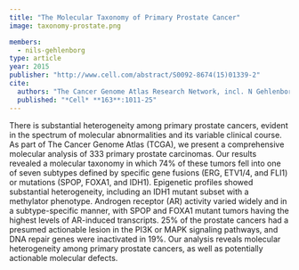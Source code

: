 ```yaml
---
title: "The Molecular Taxonomy of Primary Prostate Cancer"
image: taxonomy-prostate.png

members:
  - nils-gehlenborg
type: article
year: 2015
publisher: "http://www.cell.com/abstract/S0092-8674(15)01339-2"
cite:
  authors: "The Cancer Genome Atlas Research Network, incl. N Gehlenborg"
  published: "*Cell* **163**:1011-25"
---
```

There is substantial heterogeneity among primary prostate cancers, evident in the spectrum of molecular abnormalities and its variable clinical course. As part of The Cancer Genome Atlas (TCGA), we present a comprehensive molecular analysis of 333 primary prostate carcinomas. Our results revealed a molecular taxonomy in which 74% of these tumors fell into one of seven subtypes defined by specific gene fusions (ERG, ETV1/4, and FLI1) or mutations (SPOP, FOXA1, and IDH1). Epigenetic profiles showed substantial heterogeneity, including an IDH1 mutant subset with a methylator phenotype. Androgen receptor (AR) activity varied widely and in a subtype-specific manner, with SPOP and FOXA1 mutant tumors having the highest levels of AR-induced transcripts. 25% of the prostate cancers had a presumed actionable lesion in the PI3K or MAPK signaling pathways, and DNA repair genes were inactivated in 19%. Our analysis reveals molecular heterogeneity among primary prostate cancers, as well as potentially actionable molecular defects.